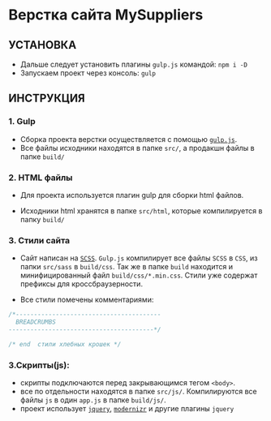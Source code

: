 # Верстка сайта MySuppliers

<!-- * GIT файлы : [https://gitlab.com/gp-makeup/unarmiya](https://gitlab.com/gp-ttcsoft/sampo) -->

## УСТАНОВКА

<!-- * Можно скачать проект с панели [https://gitlab.com/](https://gitlab.com/) или в консоле `git` ввести команду: `git clone https://gitlab.com/`
* Чтобы запустить проект нужно установить [`gulp.js`](http://gulpjs.com/) на ваш компьютер глобально. Для него требуется [`node js`](https://nodejs.org/en/) -->
* Дальше следует установить плагины `gulp.js` командой: `npm i -D`
* Запускаем проект через консоль: `gulp`

## ИНСТРУКЦИЯ

### 1. Gulp

* Сборка проекта верстки осуществляется с помощью [`gulp.js`](http://gulpjs.com/).
* Все файлы исходники находятся в папке `src/`, а продакшн файлы в папке `build/`

### 2. HTML файлы

* Для проекта используется плагин gulp для сборки html файлов.

* Исходники html хранятся в папке `src/html`, которые компилируется в папку `build/`

### 3. Стили сайта

* Сайт написан на [`SCSS`](http://sass-scss.ru/). `Gulp.js` компилирует все файлы `SCSS` в `CSS`, из папки `src/sass` в `build/css`. Так же в папке `build` находится и минифицированный файл `build/css/*.min.css`. Стили уже содержат префиксы для кроссбраузерности.

* Все стили помечены комментариями:

```css
/*----------------------------------------
  BREADCRUMBS
----------------------------------------*/

/* end  стили хлебных крошек */

```

### 3.Скрипты(js):

* скрипты подключаются перед закрывающимся тегом `<body>`.
* все по отдельности находятся в папке `src/js/`. Компилируются все файлы `js` в один `app.js` в папке `build/js/`.
* проект использует [`jquery`](https://jquery.com/), [`modernizr`](https://modernizr.com/) и другие плагины `jquery`